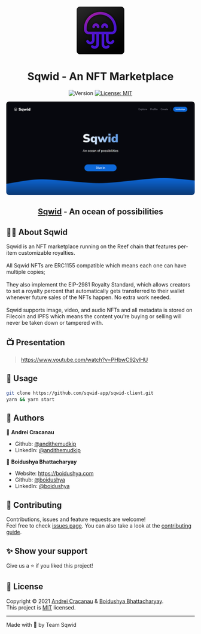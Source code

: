 <p align="center">
	<img alt="Logo" src="public/android-chrome-512x512.png" width="128"/>
	<h1 align="center">Sqwid - An NFT Marketplace</h1>
</p>
<p align="center">
  <img alt="Version" src="https://shields.io/github/package-json/v/sqwid-app/sqwid-client" />
  <a href="https://github.com/sqwid-app/sqwid-client/blob/master/LICENSE" target="_blank">
    <img alt="License: MIT" src="https://img.shields.io/github/license/sqwid-app/sqwid-client" />
  </a>
</p>

<p align="center">
<img style="border-radius:7.5px" alt="Logo" src="public/landing-rounded.png"/>
<h2 align="center"> <a href="https://sqwid.app" target="_blank">Sqwid</a> - An ocean of possibilities</h2> 
</p>

## 👨‍💻 About Sqwid

Sqwid is an NFT marketplace running on the Reef chain that features per-item customizable royalties.\
\
All Sqwid NFTs are ERC1155 compatible which means each one can have multiple copies;\
\
They also implement the EIP-2981 Royalty Standard, which allows creators to set a royalty percent that automatically gets transferred to their wallet whenever future sales of the NFTs happen. No extra work needed.\
\
Sqwid supports image, video, and audio NFTs and all metadata is stored on Filecoin and IPFS which means the content you're buying or selling will never be taken down or tampered with.

## 📺 Presentation
> https://www.youtube.com/watch?v=PHbwC92ylHU

## 🚀 Usage

```sh
git clone https://github.com/sqwid-app/sqwid-client.git
yarn && yarn start
```


## 🧔 Authors

👤 **Andrei Cracanau**

* Github: [@andithemudkip](https://github.com/andithemudkip)
* LinkedIn: [@andithemudkip](https://www.linkedin.com/in/andithemudkip/)

👤 **Boidushya Bhattacharyay**

* Website: https://boidushya.com
* Github: [@boidushya](https://github.com/boidushya)
* LinkedIn: [@boidushya](https://linkedin.com/in/boidushya)

## 🤝 Contributing

Contributions, issues and feature requests are welcome!<br />Feel free to check [issues page](https://github.com/sqwid-app/sqwid-client/issues). You can also take a look at the [contributing guide](https://github.com/sqwid-app/sqwid-client/blob/master/CONTRIBUTING.md).

## ✨ Show your support

Give us a ⭐️ if you liked this project!

## 📝 License

Copyright © 2021 [Andrei Cracanau](https://github.com/andithemudkip) & [Boidushya Bhattacharyay](https://github.com/boidushya).<br />
This project is [MIT](https://github.com/sqwid-app/sqwid-client/blob/master/LICENSE) licensed.

***

Made with 💖 by Team Sqwid
